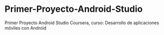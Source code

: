 # Primer-Proyecto-Android-Studio
Primer Proyecto Android Studio Coursera, curso: Desarrollo de aplicaciones móviles con Android
